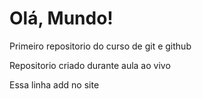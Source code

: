 # Olá, Mundo!
 Primeiro repositorio do curso de git e github

 Repositorio criado durante aula ao vivo

Essa linha add no site 
